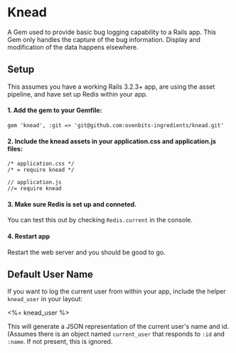 # Knead

A Gem used to provide basic bug logging capability to a Rails app. This Gem only handles the capture of the bug information. Display and modification of the data happens elsewhere.

## Setup

This assumes you have a working Rails 3.2.3+ app, are using the asset pipeline, and have set up Redis within your app.

#### 1. Add the gem to your Gemfile:

    gem 'knead', :git => 'git@github.com:ovenbits-ingredients/knead.git'

#### 2. Include the knead assets in your application.css and application.js files:

    /* application.css */
    /* = require knead */

    // application.js
    //= require knead

#### 3. Make sure Redis is set up and conneted.

You can test this out by checking `Redis.current` in the console.

#### 4. Restart app

Restart the web server and you should be good to go.

## Default User Name

If you want to log the current user from within your app, include the helper `knead_user` in your layout:

   <%= knead_user %>

This will generate a JSON representation of the current user's name and id. (Assumes there is an object named `current_user` that responds to `:id` and `:name`. If not present, this is ignored.